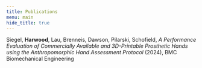```yaml
---
title: Publications
menu: main
hide_title: true
---
```


Siegel, **Harwood**, Lau, Brenneis, Dawson, Pilarski, Schofield, *A Performance Evaluation of Commercially Available and 3D-Printable Prosthetic Hands using the Anthropomorphic Hand Assessment Protocol* (2024), BMC Biomechanical Engineering
 
